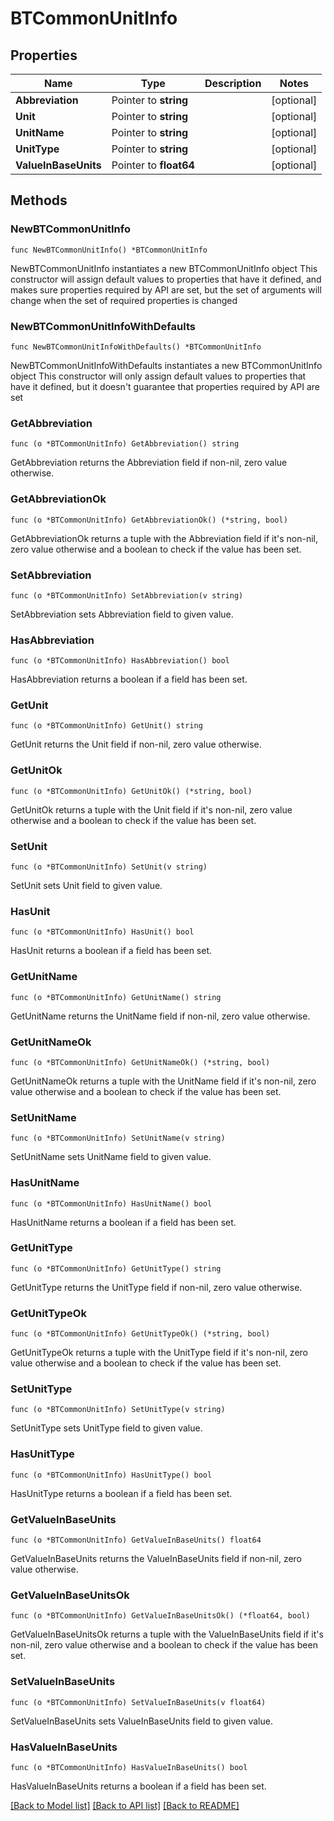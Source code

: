 # BTCommonUnitInfo

## Properties

Name | Type | Description | Notes
------------ | ------------- | ------------- | -------------
**Abbreviation** | Pointer to **string** |  | [optional] 
**Unit** | Pointer to **string** |  | [optional] 
**UnitName** | Pointer to **string** |  | [optional] 
**UnitType** | Pointer to **string** |  | [optional] 
**ValueInBaseUnits** | Pointer to **float64** |  | [optional] 

## Methods

### NewBTCommonUnitInfo

`func NewBTCommonUnitInfo() *BTCommonUnitInfo`

NewBTCommonUnitInfo instantiates a new BTCommonUnitInfo object
This constructor will assign default values to properties that have it defined,
and makes sure properties required by API are set, but the set of arguments
will change when the set of required properties is changed

### NewBTCommonUnitInfoWithDefaults

`func NewBTCommonUnitInfoWithDefaults() *BTCommonUnitInfo`

NewBTCommonUnitInfoWithDefaults instantiates a new BTCommonUnitInfo object
This constructor will only assign default values to properties that have it defined,
but it doesn't guarantee that properties required by API are set

### GetAbbreviation

`func (o *BTCommonUnitInfo) GetAbbreviation() string`

GetAbbreviation returns the Abbreviation field if non-nil, zero value otherwise.

### GetAbbreviationOk

`func (o *BTCommonUnitInfo) GetAbbreviationOk() (*string, bool)`

GetAbbreviationOk returns a tuple with the Abbreviation field if it's non-nil, zero value otherwise
and a boolean to check if the value has been set.

### SetAbbreviation

`func (o *BTCommonUnitInfo) SetAbbreviation(v string)`

SetAbbreviation sets Abbreviation field to given value.

### HasAbbreviation

`func (o *BTCommonUnitInfo) HasAbbreviation() bool`

HasAbbreviation returns a boolean if a field has been set.

### GetUnit

`func (o *BTCommonUnitInfo) GetUnit() string`

GetUnit returns the Unit field if non-nil, zero value otherwise.

### GetUnitOk

`func (o *BTCommonUnitInfo) GetUnitOk() (*string, bool)`

GetUnitOk returns a tuple with the Unit field if it's non-nil, zero value otherwise
and a boolean to check if the value has been set.

### SetUnit

`func (o *BTCommonUnitInfo) SetUnit(v string)`

SetUnit sets Unit field to given value.

### HasUnit

`func (o *BTCommonUnitInfo) HasUnit() bool`

HasUnit returns a boolean if a field has been set.

### GetUnitName

`func (o *BTCommonUnitInfo) GetUnitName() string`

GetUnitName returns the UnitName field if non-nil, zero value otherwise.

### GetUnitNameOk

`func (o *BTCommonUnitInfo) GetUnitNameOk() (*string, bool)`

GetUnitNameOk returns a tuple with the UnitName field if it's non-nil, zero value otherwise
and a boolean to check if the value has been set.

### SetUnitName

`func (o *BTCommonUnitInfo) SetUnitName(v string)`

SetUnitName sets UnitName field to given value.

### HasUnitName

`func (o *BTCommonUnitInfo) HasUnitName() bool`

HasUnitName returns a boolean if a field has been set.

### GetUnitType

`func (o *BTCommonUnitInfo) GetUnitType() string`

GetUnitType returns the UnitType field if non-nil, zero value otherwise.

### GetUnitTypeOk

`func (o *BTCommonUnitInfo) GetUnitTypeOk() (*string, bool)`

GetUnitTypeOk returns a tuple with the UnitType field if it's non-nil, zero value otherwise
and a boolean to check if the value has been set.

### SetUnitType

`func (o *BTCommonUnitInfo) SetUnitType(v string)`

SetUnitType sets UnitType field to given value.

### HasUnitType

`func (o *BTCommonUnitInfo) HasUnitType() bool`

HasUnitType returns a boolean if a field has been set.

### GetValueInBaseUnits

`func (o *BTCommonUnitInfo) GetValueInBaseUnits() float64`

GetValueInBaseUnits returns the ValueInBaseUnits field if non-nil, zero value otherwise.

### GetValueInBaseUnitsOk

`func (o *BTCommonUnitInfo) GetValueInBaseUnitsOk() (*float64, bool)`

GetValueInBaseUnitsOk returns a tuple with the ValueInBaseUnits field if it's non-nil, zero value otherwise
and a boolean to check if the value has been set.

### SetValueInBaseUnits

`func (o *BTCommonUnitInfo) SetValueInBaseUnits(v float64)`

SetValueInBaseUnits sets ValueInBaseUnits field to given value.

### HasValueInBaseUnits

`func (o *BTCommonUnitInfo) HasValueInBaseUnits() bool`

HasValueInBaseUnits returns a boolean if a field has been set.


[[Back to Model list]](../README.md#documentation-for-models) [[Back to API list]](../README.md#documentation-for-api-endpoints) [[Back to README]](../README.md)


